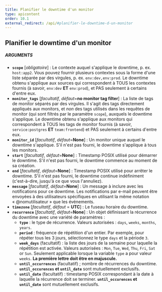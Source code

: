```yaml
---
title: Planifier le downtime d'un monitor
type: apicontent
order: 10.1
external_redirect: /api/#planifier-le-downtime-d-un-monitor
---
```


## Planifier le downtime d'un monitor

##### ARGUMENTS

* **`scope`** [*obligatoire*] :
    Le contexte auquel s'applique le downtime, p. ex. `host:app2`. Vous pouvez fournir plusieurs contextes sous la forme d'une liste séparée par des virgules, p. ex. `env:dev,env:prod`. Le downtime obtenu s'applique aux sources qui correspondent à TOUS les contextes fournis (à savoir, `env:dev` **ET** `env:prod`), et PAS seulement à certains d'entre eux.
* **`monitor_tags`** [*facultatif*, *défaut*=**no monitor tag filter**] :
    La liste de tags de monitor séparés par des virgules. Il s'agit des tags directement appliqués aux monitors, et *non* des tags utilisés dans les requêtes de monitor (qui sont filtrés par le paramètre `scope`), auxquels le downtime s'applique. Le downtime obtenu s'applique aux monitors qui correspondent à TOUS les tags de monitor fournis (à savoir, `service:postgres` **ET** `team:frontend`) et PAS seulement à certains d'entre eux.
* **`monitor_id`** [*facultatif*, *défaut*=**None**] :
    Un monitor unique auquel le downtime s'applique. S'il n'est pas fourni, le downtime s'applique à tous les monitors.
* **`start`** [*facultatif*, *défaut*=**None**] :
    Timestamp POSIX utilisé pour démarrer le downtime. S'il n'est pas fourni, le downtime commence au moment de sa création.
* **`end`** [*facultatif*, *défaut*=**None**] :
    Timestamp POSIX utilisé pour arrêter le downtime. S'il n'est pas fourni, le downtime continue indéfiniment (c'est-à-dire, jusqu'à ce que vous l'annuliez).
* **`message`** [*facultatif*, *défaut*=**None**] :
    Un message à inclure avec les notifications pour ce downtime. Les notifications par e-mail peuvent être envoyées à des utilisateurs spécifiques en utilisant la même notation « @nomutilisateur » que les événements.
* **`timezone`** [*facultatif*, *défaut* = **UTC**] :
    Le fuseau horaire du downtime.
* **`recurrence`** [*facultatif*, *défaut*=**None**] :
    Un objet définissant la récurrence du downtime avec une variété de paramètres :
    *   **`type`** : le type de récurrence. Valeurs autorisées : `days`, `weeks`, `months`, `years`.
    *   **`period`** : fréquence de répétition d'un entier. Par exemple, pour répéter tous les 3 jours, sélectionnez le type `days` et la période `3`.
    *   **`week_days`** (facultatif) : la liste des jours de la semaine pour laquelle la répétition est activée. Valeurs autorisées : `Mon`, `Tue`, `Wed`, `Thu`, `Fri`, `Sat` or `Sun`. Seulement applicable lorsque la variable `type` a pour valeur `weeks`. **La première lettre doit être en majuscule.**
    *   **`until_occurrences`** (facultatif) ; nombre de récurrences du downtime. **`until_occurences` et `until_date`** sont mutuellement exclusifs.
    *   **`until_date`** (facultatif) : timestamp POSIX correspondant à la date à laquelle la récurrence doit se terminer. **`until_occurences` et` until_date`** sont mutuellement exclusifs.

